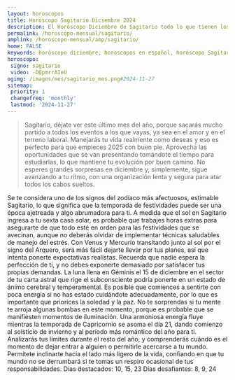 ```yaml
---
layout: horoscopos
title: Horoscopo Sagitario Diciembre 2024
description: El Horóscopo Diciembre de Sagitario todo lo que tienen los astros preparados para este mes, amor, trabajo, familia. Todo sobre astrologia, tarot, predicciones. Horoscopo gratis en español, predicciones y astrología.
permalink: /horoscopo-mensual/sagitario/
amplink: /horoscopo-mensual/amp/sagitario/
home: FALSE
keywords: horóscopo diciembre, horoscopos en español, horóscopo Sagitario diciembre , horóscopo esperanza gracia, horoscop, horóscopos gratis, horoscopo Sagitario, Tarot, Astrologia, Zodíaco, Sagitario, horoscopo gratis, horoscopo del mes 
horoscopo:
 signo: sagitario
 video: -DQpmrrAIeU
ogimg: /images/mes/sagitario_mes.png#2024-11-27
sitemap:
 priority: 1
 changefreq: 'monthly'
 lastmod: '2024-11-27'
---
```



 > Sagitario, déjate ver este último mes del año, porque sacarás mucho partido a todos los eventos a los que vayas, ya sea en el amor y en el terreno laboral. Manejarás tu vida realmente como deseas y eso es perfecto para que empieces 2025 con buen pie. Aprovecha las oportunidades que se van presentando tomándote el tiempo para estudiarlas, lo que mantiene tu evolución por buen camino. No esperes grandes sorpresas en diciembre y, simplemente, sigue avanzando a tu ritmo, con una organización lenta y segura para atar todos los cabos sueltos.



Se te considera uno de los signos del zodíaco más afectuosos, estimable Sagitario, lo que significa que la temporada de festividades puede ser una época ajetreada y algo abrumadora para ti. A medida que el sol en Sagitario ingresa a tu sexta casa solar, es probable que trabajes horas extras para asegurarte de que todo esté en orden para las festividades que se avecinan, aunque no deberás olvidar de implementar técnicas saludables de manejo del estrés. Con Venus y Mercurio transitando junto al sol por el signo del Arquero, será más fácil dejarte llevar por tus planes, así que intenta ponerte expectativas realistas. Recuerda que nadie espera la perfección de ti, y no debes exponerte demasiado por satisfacer tus propias demandas.
La luna llena en Géminis el 15 de diciembre en el sector de tu carta astral que rige el subconsciente podría ponerte en un estado de ánimo cerebral y temperamental. Es posible que comiences a sentirte con poca energía si no has estado cuidándote adecuadamente, por lo que es importante que priorices la soledad y la paz. No te sorprendas si tu mente te arroja algunas bombas en este momento, porque es probable que se manifiesten momentos de iluminación.
Una armoniosa energía fluye mientras la temporada de Capricornio se asoma el día 21, dando comienzo al solsticio de invierno y al período más romántico del año para ti. Analizarás tus límites durante el resto del año, y comprenderás cuándo es el momento de dejar entrar a alguien o permitirle acercarse a tu mundo. Permítete inclinarte hacia el lado más ligero de la vida, confiando en que tu mundo no se derrumbará si te tomas un respiro ocasional de tus responsabilidades.
Días destacados: 10, 15, 23
Días desafiantes: 8, 9, 24
